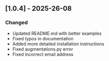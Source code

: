 ## [1.0.4] - 2025-26-08

### Changed
- Updated README.md with better examples
- Fixed typos in documentation
- Added more detailed installation instructions
- Fixed augmentations.py error
- Fixed incorrect email address
